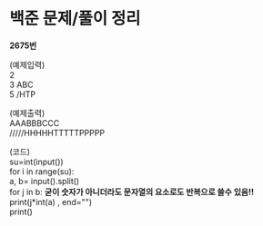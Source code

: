 백준 문제/풀이 정리   
====

**2675번**   

(예제입력)   
2     
3 ABC    
5 /HTP    
    
(예제출력)    
AAABBBCCC    
/////HHHHHTTTTTPPPPP    
    
(코드)    
su=int(input())        
for i in range(su):        
    a, b=  input().split()        
    for j in b:         **굳이 숫자가 아니더라도 문자열의 요소로도 반복으로 쓸수 있음!!**    
        print(j*int(a) , end="")        
    print()    
    
 
